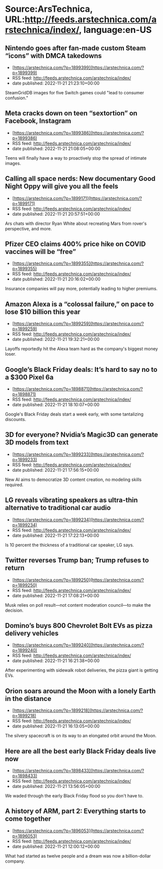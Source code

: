 # Source:ArsTechnica, URL:http://feeds.arstechnica.com/arstechnica/index/, language:en-US

## Nintendo goes after fan-made custom Steam “icons” with DMCA takedowns
 - [https://arstechnica.com/?p=1899399](https://arstechnica.com/?p=1899399)
 - RSS feed: http://feeds.arstechnica.com/arstechnica/index/
 - date published: 2022-11-21 21:23:10+00:00

SteamGridDB images for five Switch games could "lead to consumer confusion."

## Meta cracks down on teen “sextortion” on Facebook, Instagram
 - [https://arstechnica.com/?p=1899386](https://arstechnica.com/?p=1899386)
 - RSS feed: http://feeds.arstechnica.com/arstechnica/index/
 - date published: 2022-11-21 21:08:05+00:00

Teens will finally have a way to proactively stop the spread of intimate images.

## Calling all space nerds: New documentary Good Night Oppy will give you all the feels
 - [https://arstechnica.com/?p=1899171](https://arstechnica.com/?p=1899171)
 - RSS feed: http://feeds.arstechnica.com/arstechnica/index/
 - date published: 2022-11-21 20:57:51+00:00

Ars chats with director Ryan White about recreating Mars from rover's perspective, and more.

## Pfizer CEO claims 400% price hike on COVID vaccines will be “free”
 - [https://arstechnica.com/?p=1899355](https://arstechnica.com/?p=1899355)
 - RSS feed: http://feeds.arstechnica.com/arstechnica/index/
 - date published: 2022-11-21 20:16:02+00:00

Insurance companies will pay more, potentially leading to higher premiums.

## Amazon Alexa is a “colossal failure,” on pace to lose $10 billion this year
 - [https://arstechnica.com/?p=1899259](https://arstechnica.com/?p=1899259)
 - RSS feed: http://feeds.arstechnica.com/arstechnica/index/
 - date published: 2022-11-21 19:32:21+00:00

Layoffs reportedly hit the Alexa team hard as the company's biggest money loser.

## Google’s Black Friday deals: It’s hard to say no to a $300 Pixel 6a
 - [https://arstechnica.com/?p=1898871](https://arstechnica.com/?p=1898871)
 - RSS feed: http://feeds.arstechnica.com/arstechnica/index/
 - date published: 2022-11-21 18:10:07+00:00

Google's Black Friday deals start a week early, with some tantalizing discounts.

## 3D for everyone? Nvidia’s Magic3D can generate 3D models from text
 - [https://arstechnica.com/?p=1899233](https://arstechnica.com/?p=1899233)
 - RSS feed: http://feeds.arstechnica.com/arstechnica/index/
 - date published: 2022-11-21 17:56:15+00:00

New AI aims to democratize 3D content creation, no modeling skills required.

## LG reveals vibrating speakers as ultra-thin alternative to traditional car audio
 - [https://arstechnica.com/?p=1899234](https://arstechnica.com/?p=1899234)
 - RSS feed: http://feeds.arstechnica.com/arstechnica/index/
 - date published: 2022-11-21 17:22:13+00:00

Is 10 percent the thickness of a traditional car speaker, LG says.

## Twitter reverses Trump ban; Trump refuses to return
 - [https://arstechnica.com/?p=1899250](https://arstechnica.com/?p=1899250)
 - RSS feed: http://feeds.arstechnica.com/arstechnica/index/
 - date published: 2022-11-21 17:08:21+00:00

Musk relies on poll result—not content moderation council—to make the decision.

## Domino’s buys 800 Chevrolet Bolt EVs as pizza delivery vehicles
 - [https://arstechnica.com/?p=1899240](https://arstechnica.com/?p=1899240)
 - RSS feed: http://feeds.arstechnica.com/arstechnica/index/
 - date published: 2022-11-21 16:21:38+00:00

After experimenting with sidewalk robot deliveries, the pizza giant is getting EVs.

## Orion soars around the Moon with a lonely Earth in the distance
 - [https://arstechnica.com/?p=1899218](https://arstechnica.com/?p=1899218)
 - RSS feed: http://feeds.arstechnica.com/arstechnica/index/
 - date published: 2022-11-21 16:13:05+00:00

The silvery spacecraft is on its way to an elongated orbit around the Moon.

## Here are all the best early Black Friday deals live now
 - [https://arstechnica.com/?p=1898433](https://arstechnica.com/?p=1898433)
 - RSS feed: http://feeds.arstechnica.com/arstechnica/index/
 - date published: 2022-11-21 13:56:05+00:00

We waded through the early Black Friday flood so you don't have to.

## A history of ARM, part 2: Everything starts to come together
 - [https://arstechnica.com/?p=1896053](https://arstechnica.com/?p=1896053)
 - RSS feed: http://feeds.arstechnica.com/arstechnica/index/
 - date published: 2022-11-21 12:00:12+00:00

What had started as twelve people and a dream was now a billion-dollar company.

